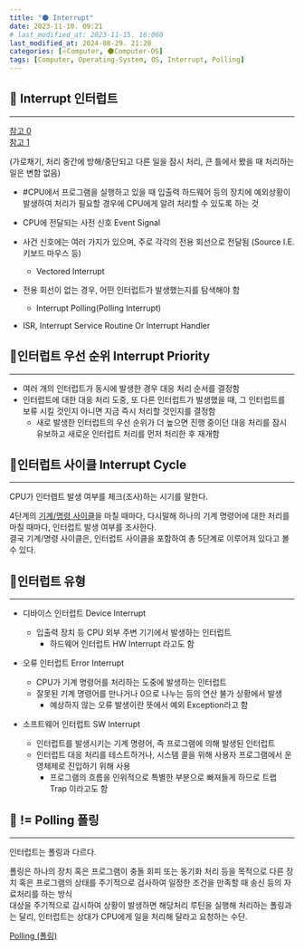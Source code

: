 ```yaml
---
title: "🌑 Interrupt"
date: 2023-11-10. 09:21
# last_modified_at: 2023-11-15. 16:060
last_modified_at: 2024-08-29. 21:28
categories: [⭐Computer, 🌑Computer-OS]
tags: [Computer, Operating-System, OS, Interrupt, Polling]
---
```


## 💫 Interrupt 인터럽트

---

[참고 0](https://ko.wikipedia.org/wiki/%EC%9D%B8%ED%84%B0%EB%9F%BD%ED%8A%B8_%ED%95%B8%EB%93%A4%EB%9F%AC)  
[참고 1](https://ko.wikipedia.org/wiki/%EB%AA%85%EB%A0%B9_%EB%A0%88%EC%A7%80%EC%8A%A4%ED%84%B0)  

(가로채기, 처리 중간에 방해/중단되고 다른 일을 잠시 처리, 큰 틀에서 봤을 때 처리하는 일은 변함 없음)  

- #CPU에서 프로그램을 실행하고 있을 때 입출력 하드웨어 등의 장치에 예외상황이 발생하여 처리가 필요할 경우에 CPU에게 알려 처리할 수 있도록 하는 것
- CPU에 전달되는 사전 신호 Event Signal
- 사건 신호에는 여러 가지가 있으며, 주로 각각의 전용 회선으로 전달됨 (Source I.E. 키보드 마우스 등)
  - Vectored Interrupt
- 전용 회선이 없는 경우, 어떤 인터럽트가 발생했는지를 탐색해야 함
  - Interrupt Polling(Polling Interrupt)

- ISR, Interrupt Service Routine Or Interrupt Handler

## 💫인터럽트 우선 순위 Interrupt Priority

---

- 여러 개의 인터럽트가 동시에 발생한 경우 대응 처리 순서를 결정함
- 인터럽트에 대한 대응 처리 도중, 또 다른 인터럽트가 발생했을 때, 그 인터럽트를 보류 시킬 것인지 아니면 지금 즉시 처리할 것인지를 결정함
  - 새로 발생한 인터럽트의 우선 순위가 더 높으면 진행 중이던 대응 처리를 잠시 유보하고 새로운 인터럽트 처리를 먼저 처리한 후 재개함

## 💫인터럽트 사이클 Interrupt Cycle

---

CPU가 인터렙트 발생 여부를 체크(조사)하는 시기를 말한다.  

4단계의 [기계/명령 사이클](/posts/Machine-Instruction-Cycle/)을 마칠 때마다, 다시말해 하나의 기계 명령어에 대한 처리를 마칠 때마다, 인터럽트 발생 여부를 조사한다.  
결국 기계/명령 사이클은, 인터럽트 사이클을 포함하여 총 5단계로 이루어져 있다고 볼 수 있다.  

## 💫인터럽트 유형

---

- 디바이스 인터럽트 Device Interrupt
  - 입출력 장치 등 CPU 외부 주변 기기에서 발생하는 인터럽트
    - 하드웨어 인터럽트 HW Interrupt 라고도 함

- 오류 인터럽트 Error Interrupt
  - CPU가 기계 명령어를 처리하는 도중에 발생하는 인터럽트
  - 잘못된 기계 명령어를 만나거나 0으로 나누는 등의 연산 불가 상황에서 발생
    - 예상하지 않는 오류 발생이란 뜻에서 예외 Exception라고 함

- 소프트웨어 인터럽트 SW Interrupt
  - 인터럽트를 발생시키는 기계 명령어, 즉 프로그램에 의해 발생된 인터럽트
  - 인터럽트 대응 처리를 테스트하거나, 시스템 콜을 위해 사용자 프로그램에서 운영체제로 진입하기 위해 사용
    - 프로그램의 흐름을 인위적으로 특별한 부분으로 빠져들게 하므로 트랩 Trap 이라고도 함

## 💫 != Polling 폴링

---

인터럽트는 폴링과 다르다.  

폴링은 하나의 장치 혹은 프로그램이 충돌 회피 또는 동기화 처리 등을 목적으로 다른 장치 혹은 프로그램의 상태를 주기적으로 검사하여 일정한 조건을 만족할 때 송신 등의 자료처리를 하는 방식  
대상을 주기적으로 감시하여 상황이 발생하면 해당처리 루틴을 실행해 처리하는 폴링과는 달리, 인터럽트는 상대가 CPU에게 일을 처리해 달라고 요청하는 수단.  

[Polling (폴링)](https://ko.wikipedia.org/wiki/%ED%8F%B4%EB%A7%81_(%EC%BB%B4%ED%93%A8%ED%84%B0_%EA%B3%BC%ED%95%99))
